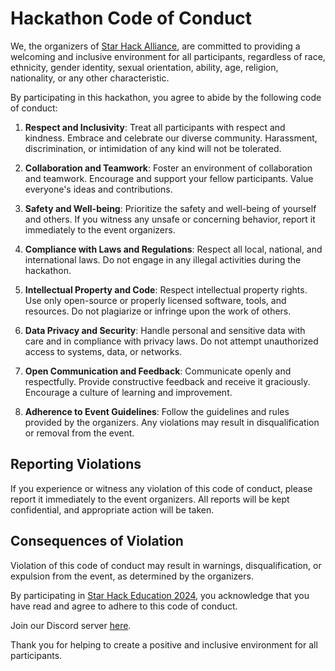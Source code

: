 # Hackathon Code of Conduct

We, the organizers of [Star Hack Alliance](https://event.starhack.tech), are committed to providing a welcoming and inclusive environment for all participants, regardless of race, ethnicity, gender identity, sexual orientation, ability, age, religion, nationality, or any other characteristic. 

By participating in this hackathon, you agree to abide by the following code of conduct:

1. **Respect and Inclusivity**: Treat all participants with respect and kindness. Embrace and celebrate our diverse community. Harassment, discrimination, or intimidation of any kind will not be tolerated.

2. **Collaboration and Teamwork**: Foster an environment of collaboration and teamwork. Encourage and support your fellow participants. Value everyone's ideas and contributions.

3. **Safety and Well-being**: Prioritize the safety and well-being of yourself and others. If you witness any unsafe or concerning behavior, report it immediately to the event organizers.

4. **Compliance with Laws and Regulations**: Respect all local, national, and international laws. Do not engage in any illegal activities during the hackathon.

5. **Intellectual Property and Code**: Respect intellectual property rights. Use only open-source or properly licensed software, tools, and resources. Do not plagiarize or infringe upon the work of others.

6. **Data Privacy and Security**: Handle personal and sensitive data with care and in compliance with privacy laws. Do not attempt unauthorized access to systems, data, or networks.

7. **Open Communication and Feedback**: Communicate openly and respectfully. Provide constructive feedback and receive it graciously. Encourage a culture of learning and improvement.

8. **Adherence to Event Guidelines**: Follow the guidelines and rules provided by the organizers. Any violations may result in disqualification or removal from the event.

## Reporting Violations

If you experience or witness any violation of this code of conduct, please report it immediately to the event organizers. All reports will be kept confidential, and appropriate action will be taken.

## Consequences of Violation

Violation of this code of conduct may result in warnings, disqualification, or expulsion from the event, as determined by the organizers.

By participating in [Star Hack Education 2024](https://event.starhack.tech), you acknowledge that you have read and agree to adhere to this code of conduct.

Join our Discord server [here](https://discord.gg/Gt5NcAb587).

Thank you for helping to create a positive and inclusive environment for all participants.
